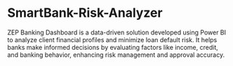 # SmartBank-Risk-Analyzer
ZEP Banking Dashboard is a data-driven solution developed using Power BI to analyze client financial profiles and minimize loan default risk. It helps banks make informed decisions by evaluating factors like income, credit, and banking behavior, enhancing risk management and approval accuracy.
